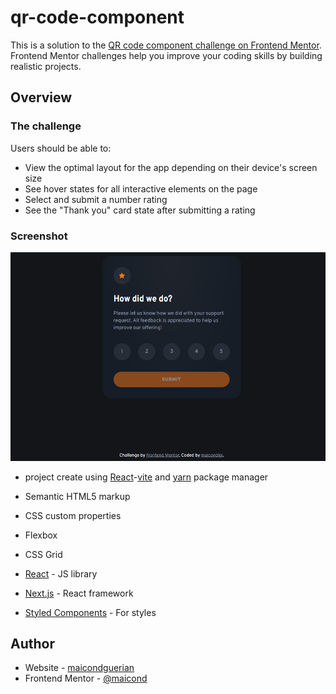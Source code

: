 # qr-code-component
This is a solution to the <a href="https://www.frontendmentor.io/challenges/qr-code-component-iux_sIO_H"  target="_blank">QR code component challenge on Frontend Mentor</a>. Frontend Mentor challenges help you improve your coding skills by building realistic projects.


## Overview

### The challenge

Users should be able to:

- View the optimal layout for the app depending on their device's screen size
- See hover states for all interactive elements on the page
- Select and submit a number rating
- See the "Thank you" card state after submitting a rating

### Screenshot

<img src="https://github.com/maicondguerian/interactive-rating-component/blob/master/src/assets/Screenshot_1.png?raw=true">


- project create using <a href="https://pt-br.reactjs.org/" target="_blank">React</a>-<a href="https://vitejs.dev/"  target="_blank">vite</a> and <a href="https://yarnpkg.com"  target="_blank">yarn</a> package manager

- Semantic HTML5 markup
- CSS custom properties
- Flexbox
- CSS Grid
- [React](https://reactjs.org/) - JS library
- [Next.js](https://nextjs.org/) - React framework
- [Styled Components](https://styled-components.com/) - For styles

## Author

- Website - [ maicondguerian](https://www.linkedin.com/in/maicondguerian/)
- Frontend Mentor - [@maicond](https://www.frontendmentor.io/profile/maicondguerian)


